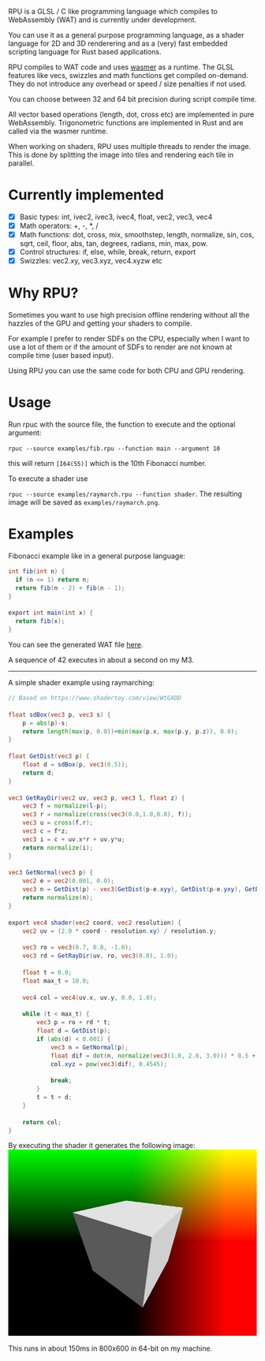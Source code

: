 RPU is a GLSL / C like programming language which compiles to WebAssembly (WAT) and is currently under development.

You can use it as a general purpose programming language, as a shader language for 2D and 3D renderering and as a (very) fast embedded scripting language for Rust based applications.

RPU compiles to WAT code and uses [wasmer](https://crates.io/crates/wasmer) as a runtime. The GLSL features like vecs, swizzles and math functions get compiled on-demand. They do not introduce any overhead or speed / size penalties if not used.

You can choose between 32 and 64 bit precision during script compile time.

All vector based operations (length, dot, cross etc) are implemented in pure WebAssembly. Trigonometric functions are implemented in Rust and are called via the wasmer runtime.

When working on shaders, RPU uses multiple threads to render the image. This is done by splitting the image into tiles and rendering each tile in parallel.

# Currently implemented

- [x] Basic types: int, ivec2, ivec3, ivec4, float, vec2, vec3, vec4
- [x] Math operators: +, -, \*, /
- [x] Math functions: dot, cross, mix, smoothstep, length, normalize, sin, cos, sqrt, ceil, floor, abs, tan, degrees, radians, min, max, pow.
- [x] Control structures: if, else, while, break, return, export
- [x] Swizzles: vec2.xy, vec3.xyz, vec4.xyzw etc

# Why RPU?

Sometimes you want to use high precision offline rendering without all the hazzles of the GPU and getting your shaders to compile.

For example I prefer to render SDFs on the CPU, especially when I want to use a lot of them or if the amount of SDFs to render are not known at compile time (user based input).

Using RPU you can use the same code for both CPU and GPU rendering.

# Usage

Run rpuc with the source file, the function to execute and the optional argument:

`rpuc --source examples/fib.rpu --function main --argument 10`

this will return `[I64(55)]` which is the 10th Fibonacci number.

To execute a shader use

`rpuc --source examples/raymarch.rpu --function shader`. The resulting image will be saved as `examples/raymarch.png`.

# Examples

Fibonacci example like in a general purpose language:

```glsl
int fib(int n) {
  if (n <= 1) return n;
  return fib(n - 2) + fib(n - 1);
}

export int main(int x) {
  return fib(x);
}
```

You can see the generated WAT file [here](../examples/fib.wat).

A sequence of 42 executes in about a second on my M3.

---

A simple shader example using raymarching:

```glsl
// Based on https://www.shadertoy.com/view/WtGXDD

float sdBox(vec3 p, vec3 s) {
    p = abs(p)-s;
	return length(max(p, 0.0))+min(max(p.x, max(p.y, p.z)), 0.0);
}

float GetDist(vec3 p) {
    float d = sdBox(p, vec3(0.5));
    return d;
}

vec3 GetRayDir(vec2 uv, vec3 p, vec3 l, float z) {
    vec3 f = normalize(l-p);
    vec3 r = normalize(cross(vec3(0.0,1.0,0.0), f));
    vec3 u = cross(f,r);
    vec3 c = f*z;
    vec3 i = c + uv.x*r + uv.y*u;
    return normalize(i);
}

vec3 GetNormal(vec3 p) {
    vec2 e = vec2(0.001, 0.0);
    vec3 n = GetDist(p) - vec3(GetDist(p-e.xyy), GetDist(p-e.yxy), GetDist(p-e.yyx));
    return normalize(n);
}

export vec4 shader(vec2 coord, vec2 resolution) {
    vec2 uv = (2.0 * coord - resolution.xy) / resolution.y;

    vec3 ro = vec3(0.7, 0.8, -1.0);
    vec3 rd = GetRayDir(uv, ro, vec3(0.0), 1.0);

    float t = 0.0;
    float max_t = 10.0;

    vec4 col = vec4(uv.x, uv.y, 0.0, 1.0);

    while (t < max_t) {
        vec3 p = ro + rd * t;
        float d = GetDist(p);
        if (abs(d) < 0.001) {
            vec3 n = GetNormal(p);
            float dif = dot(n, normalize(vec3(1.0, 2.0, 3.0))) * 0.5 + 0.5;
            col.xyz = pow(vec3(dif), 0.4545);

            break;
        }
        t = t + d;
    }

    return col;
}
```

By executing the shader it generates the following image:
![Raymarch](../examples/raymarch.png)

This runs in about 150ms in 800x600 in 64-bit on my machine.
